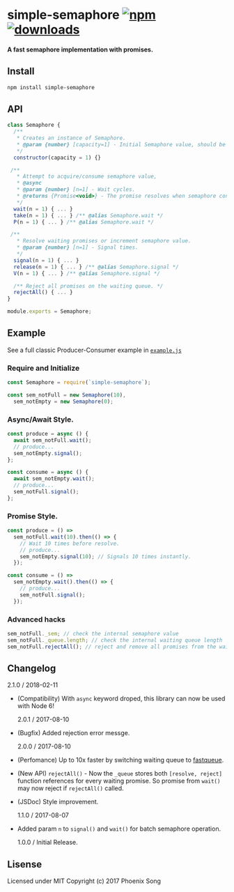 # simple-semaphore [![npm][npm-image]][npm-url] [![downloads][downloads-image]][downloads-url]

[npm-image]: https://img.shields.io/npm/v/simple-semaphore.svg
[npm-url]: https://npmjs.org/package/simple-semaphore
[downloads-image]: https://img.shields.io/npm/dm/simple-semaphore.svg
[downloads-url]: https://npmjs.org/package/simple-semaphore

#### A fast semaphore implementation with promises.

## Install

```bash
npm install simple-semaphore
```

## API

```javascript
class Semaphore {
  /**
   * Creates an instance of Semaphore.
   * @param {number} [capacity=1] - Initial Semaphore value, should be non-negative.
   */
  constructor(capacity = 1) {}

 /**
   * Attempt to acquire/consume semaphore value,
   * @async
   * @param {number} [n=1] - Wait cycles.
   * @returns {Promise<void>} - The promise resolves when semaphore condition passes.
   */
  wait(n = 1) { ... }
  take(n = 1) { ... } /** @alias Semaphore.wait */
  P(n = 1) { ... } /** @alias Semaphore.wait */

 /**
   * Resolve waiting promises or increment semaphore value.
   * @param {number} [n=1] - Signal times.
   */
  signal(n = 1) { ... }
  release(n = 1) { ... } /** @alias Semaphore.signal */
  V(n = 1) { ... } /** @alias Semaphore.signal */

  /** Reject all promises on the waiting queue. */
  rejectAll() { ... }
}

module.exports = Semaphore;
```

## Example

See a full classic Producer-Consumer example in [`example.js`](/example.js)

### Require and Initialize

```javascript
const Semaphore = require(`simple-semaphore`);

const sem_notFull = new Semaphore(10),
  sem_notEmpty = new Semaphore(0);
```

### Async/Await Style.

```javascript
const produce = async () {
  await sem_notFull.wait();
  // produce...
  sem_notEmpty.signal();
};

const consume = async () {
  await sem_notEmpty.wait();
  // produce...
  sem_notFull.signal();
};
```

### Promise Style.

```javascript
const produce = () =>
  sem_notFull.wait(10).then(() => {
    // Wait 10 times before resolve.
    // produce...
    sem_notEmpty.signal(10); // Signals 10 times instantly.
  });

const consume = () =>
  sem_notEmpty.wait().then(() => {
    // produce...
    sem_notFull.signal();
  });
```

### Advanced hacks

```javascript
sem_notFull._sem; // check the internal semaphore value
sem_notFull._queue.length; // check the internal waiting queue length
sem_notFull.rejectAll(); // reject and remove all promises from the waiting queue.
```

## Changelog

2.1.0 / 2018-02-11

* (Compatibility) With `async` keyword droped, this library can now be used with Node 6!

  2.0.1 / 2017-08-10

* (Bugfix) Added rejection error messge.

  2.0.0 / 2017-08-10

* (Perfomance) Up to 10x faster by switching waiting queue to [fastqueue](https://www.npmjs.com/package/fastqueue).

- (New API) `rejectAll()` - Now the `_queue` stores both `[resolve, reject]` function references for every waiting promise. So promise from `wait()` may now reject if `rejectAll()` called.

* (JSDoc) Style improvement.

  1.1.0 / 2017-08-07

* Added param `n` to `signal()` and `wait()` for batch semaphore operation.

  1.0.0 / Initial Release.

## Lisense

Licensed under MIT
Copyright (c) 2017 Phoenix Song
